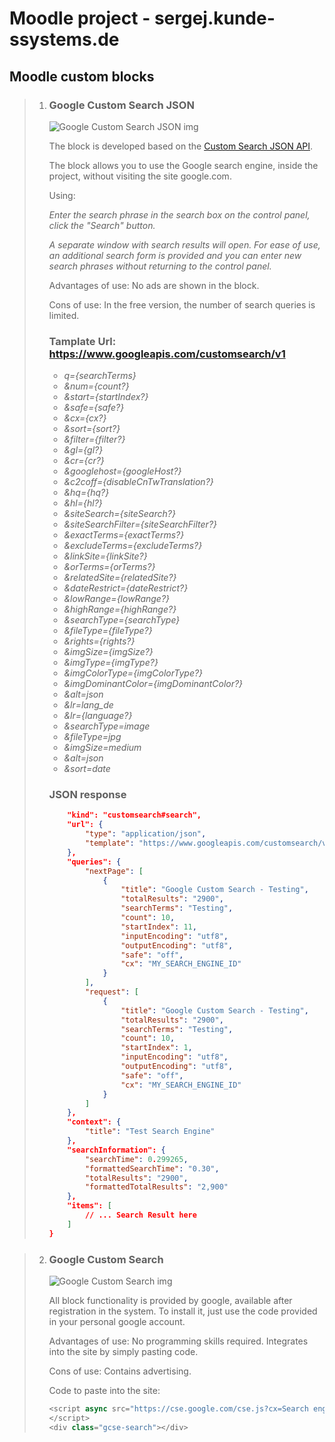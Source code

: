 # Moodle project - sergej.kunde-ssystems.de

 ## Moodle custom blocks 

>
> 
> 1. ### Google Custom Search JSON
>
>		![Google Custom Search JSON img](https://sergej.kunde-ssystems.de/blocks/googlesearch_json/img/demo.png 'Google Custom Search JSON')
>
>
>  		The block is developed based on the [Custom Search JSON API](https://developers.google.com/custom-search/v1/overview "Custom Search JSON").
>		
>		The block allows you to use the Google search engine, inside the project, without visiting the site google.com.
>
>		Using:
>
>		*Enter the search phrase in the search box on the control panel, click the "Search" button.*
> 
> 		*A separate window with search results will open. For ease of use, an additional search form is provided and you can enter new search phrases without returning to the control panel.*
>
>		Advantages of use:
>		No ads are shown in the block.
>
>		Cons of use:
>		In the free version, the number of search queries is limited.
>
> 		### **Tamplate Url: https://www.googleapis.com/customsearch/v1**
>		-   _q={searchTerms}_
>		-   _&num={count?}_
>		-   _&start={startIndex?}_
>		-   _&safe={safe?}_
>		-   _&cx={cx?}_
>		-   _&sort={sort?}_
>		-   _&filter={filter?}_
>		-   _&gl={gl?}_
>		-   _&cr={cr?}_
>		-   _&googlehost={googleHost?}_
>		-   _&c2coff={disableCnTwTranslation?}_
>		-   _&hq={hq?}_
>		-   _&hl={hl?}_
>		-   _&siteSearch={siteSearch?}_
>		-   _&siteSearchFilter={siteSearchFilter?}_
>		-   _&exactTerms={exactTerms?}_
>		-   _&excludeTerms={excludeTerms?}_
>		-   _&linkSite={linkSite?}_
>		-   _&orTerms={orTerms?}_
>		-   _&relatedSite={relatedSite?}_
>		-   _&dateRestrict={dateRestrict?}_
>		-   _&lowRange={lowRange?}_
>		-   _&highRange={highRange?}_
>		-   _&searchType={searchType}_
>		-   _&fileType={fileType?}_
>		-   _&rights={rights?}_
>		-   _&imgSize={imgSize?}_
>		-   _&imgType={imgType?}_
>		-   _&imgColorType={imgColorType?}_
>		-   _&imgDominantColor={imgDominantColor?}_
>		-   _&alt=json_
>		-   _&lr=lang_de_
>		-   _&lr={language?}_
>		-   _&searchType=image_
>		-   _&fileType=jpg_
>		-   _&imgSize=medium_
>		-   _&alt=json_
>		-   _&sort=date_
>
>       ### **JSON response**
>
> 		
>		```json {
>			"kind": "customsearch#search",
>			"url": {
>				"type": "application/json",
>				"template": "https://www.googleapis.com/customsearch/v1?q={searchTerms}&num={count?}&start={startIndex?}&lr={language?}&safe={safe?}&cx={cx?}&cref={cref?}&sort={sort?}&filter={filter?}&gl={gl?}&cr={cr?}&googlehost={googleHost?}&c2coff={disableCnTwTranslation?}&hq={hq?}&hl={hl?}&siteSearch={siteSearch?}&siteSearchFilter={siteSearchFilter?}&exactTerms={exactTerms?}&excludeTerms={excludeTerms?}&linkSite={linkSite?}&orTerms={orTerms?}&relatedSite={relatedSite?}&dateRestrict={dateRestrict?}&lowRange={lowRange?}&highRange={highRange?}&searchType={searchType}&fileType={fileType?}&rights={rights?}&imgSize={imgSize?}&imgType={imgType?}&imgColorType={imgColorType?}&imgDominantColor={imgDominantColor?}&alt=json"
>			},
>			"queries": {
>				"nextPage": [
>					{
>						"title": "Google Custom Search - Testing",
>						"totalResults": "2900",
>						"searchTerms": "Testing",
>						"count": 10,
>						"startIndex": 11,
>						"inputEncoding": "utf8",
>						"outputEncoding": "utf8",
>						"safe": "off",
>						"cx": "MY_SEARCH_ENGINE_ID"
>					}
>				],
>				"request": [
>					{
>						"title": "Google Custom Search - Testing",
>						"totalResults": "2900",
>						"searchTerms": "Testing",
>						"count": 10,
>						"startIndex": 1,
>						"inputEncoding": "utf8",
>						"outputEncoding": "utf8",
>						"safe": "off",
>						"cx": "MY_SEARCH_ENGINE_ID"
>					}
>				]
>			},
>			"context": {
>				"title": "Test Search Engine"
>			},
>			"searchInformation": {
>				"searchTime": 0.299265,
>				"formattedSearchTime": "0.30",
>				"totalResults": "2900",
>				"formattedTotalResults": "2,900"
>			},
>			"items": [
>				// ... Search Result here
>			]
>	 } 
>  		```

>	2. ### Google Custom Search
>		![Google Custom Search img](https://sergej.kunde-ssystems.de/blocks/googlesearch/img/demo2.png 'Google Custom Search')
> 
>		All block functionality is provided by google, available after registration in the system. 
To install it, just use the code provided in your personal google account.
>
>		Advantages of use:
>		No programming skills required. Integrates into the site by simply pasting code.
>
>		Cons of use:
>		Contains advertising.
>
>		Code to paste into the site:
>
>		 ```javascript
>		<script async src="https://cse.google.com/cse.js?cx=Search engine ID">
> 		</script>
> 		<div class="gcse-search"></div>
>		 ```

